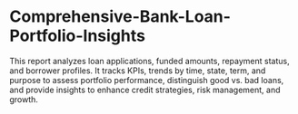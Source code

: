 # Comprehensive-Bank-Loan-Portfolio-Insights
This report analyzes loan applications, funded amounts, repayment status, and borrower profiles. It tracks KPIs, trends by time, state, term, and purpose to assess portfolio performance, distinguish good vs. bad loans, and provide insights to enhance credit strategies, risk management, and growth.
